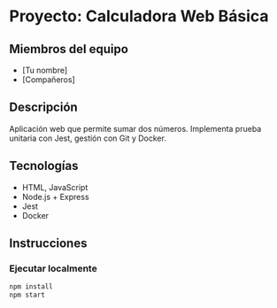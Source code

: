 # Proyecto: Calculadora Web Básica

## Miembros del equipo
- [Tu nombre]
- [Compañeros]

## Descripción
Aplicación web que permite sumar dos números. Implementa prueba unitaria con Jest, gestión con Git y Docker.

## Tecnologías
- HTML, JavaScript
- Node.js + Express
- Jest
- Docker

## Instrucciones

### Ejecutar localmente
```bash
npm install
npm start
